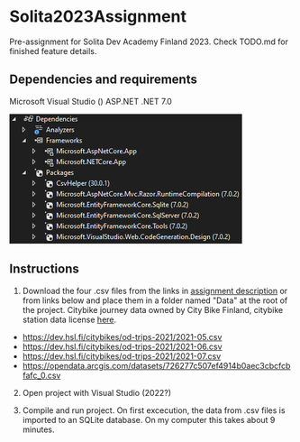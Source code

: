 # Solita2023Assignment

Pre-assignment for Solita Dev Academy Finland 2023. Check TODO.md for finished feature details.

## Dependencies and requirements

Microsoft Visual Studio ()
ASP.NET
.NET 7.0

![Dependencies image missing](https://github.com/Selkamies/Solita2023Assignment/blob/master/Images/Dependencies.png?raw=true)

## Instructions

1. Download the four .csv files from the links in [assignment description](https://github.com/solita/dev-academy-2023-exercise) 
  or from links below and place them in a folder named "Data" at the root of the project. 
  Citybike journey data owned by City Bike Finland, citybike station data license [here](https://www.avoindata.fi/data/en/dataset/hsl-n-kaupunkipyoraasemat/resource/a23eef3a-cc40-4608-8aa2-c730d17e8902).

* https://dev.hsl.fi/citybikes/od-trips-2021/2021-05.csv
* https://dev.hsl.fi/citybikes/od-trips-2021/2021-06.csv
* https://dev.hsl.fi/citybikes/od-trips-2021/2021-07.csv
* https://opendata.arcgis.com/datasets/726277c507ef4914b0aec3cbcfcbfafc_0.csv

2. Open project with Visual Studio (2022?)

3. Compile and run project. On first excecution, the data from .csv files is imported to an SQLite database. On my computer this takes about 9 minutes.